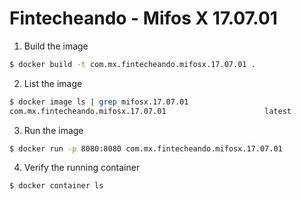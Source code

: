 # Fintecheando - Mifos X 17.07.01

1. Build the image

```bash
$ docker build -t com.mx.fintecheando.mifosx.17.07.01 .
```

2. List the image 

```bash
$ docker image ls | grep mifosx.17.07.01
com.mx.fintecheando.mifosx.17.07.01                      latest                 8a90b0d8aa11        9 minutes ago       753MB
```

3. Run the image

```bash
$ docker run -p 8080:8080 com.mx.fintecheando.mifosx.17.07.01
```

4. Verify the running container

```bash
$ docker container ls
```

